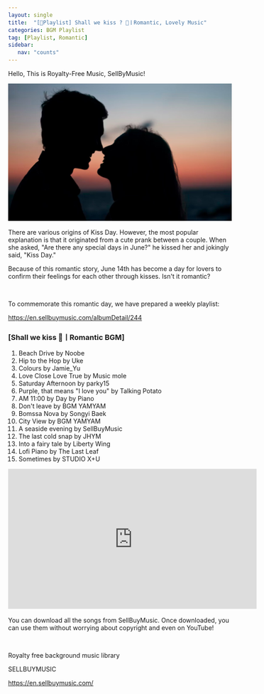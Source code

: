 ```yaml
---
layout: single
title:  "[🎼Playlist] Shall we kiss ? 👄ㅣRomantic, Lovely Music"
categories: BGM Playlist
tag: [Playlist, Romantic]
sidebar:
   nav: "counts"
---
```

<p>Hello, This is Royalty-Free Music, SellByMusic!</p>
<p><img src="\images\2023-06-15-Kissday\20230615kissday.jpg" alt="[image1] Kiss day - sellbuymusic"></p>
<p>There are various origins of Kiss Day. However, the most popular explanation is that it originated from a cute prank between a couple. When she asked, &quot;Are there any special days in June?&quot; he kissed her and jokingly said, &quot;Kiss Day.&quot;</p>
<p>Because of this romantic story, June 14th has become a day for lovers to confirm their feelings for each other through kisses. Isn&#39;t it romantic?</p>
<p>&nbsp;</p>
<p>To commemorate this romantic day, we have prepared a weekly playlist:</p>
<p><a href='https://en.sellbuymusic.com/albumDetail/244' target='_blank' class='url'>https://en.sellbuymusic.com/albumDetail/244</a></p>
<h3>[Shall we kiss 👄ㅣRomantic BGM]</h3>
<ol>
<li>Beach Drive by Noobe</li>
<li>Hip to the Hop by Uke</li>
<li>Colours by Jamie_Yu</li>
<li>Love Close Love True by Music mole</li>
<li>Saturday Afternoon by parky15</li>
<li>Purple, that means &quot;I love you&quot; by Talking Potato</li>
<li>AM 11:00 by Day by Piano</li>
<li>Don&#39;t leave by BGM YAMYAM</li>
<li>Bomssa Nova by Songyi Baek</li>
<li>City View by BGM YAMYAM</li>
<li>A seaside evening by SellBuyMusic</li>
<li>The last cold snap by JHYM</li>
<li>Into a fairy tale by Liberty Wing</li>
<li>Lofi Piano by The Last Leaf</li>
<li>Sometimes by STUDIO X+U</li>

</ol>
<p><iframe width="560" height="315" src="https://www.youtube.com/embed/K-F1DxLm4t0" title="YouTube video player" frameborder="0" allow="accelerometer; autoplay; clipboard-write; encrypted-media; gyroscope; picture-in-picture; web-share" allowfullscreen></iframe></p>
<p>You can download all the songs from SellBuyMusic. Once downloaded, you can use them without worrying about copyright and even on YouTube!</p>
<p>&nbsp;</p>
<p>Royalty free background music library</p>
<p>SELLBUYMUSIC</p>
<p><a href='https://en.sellbuymusic.com/' target='_blank' class='url'>https://en.sellbuymusic.com/</a></p>